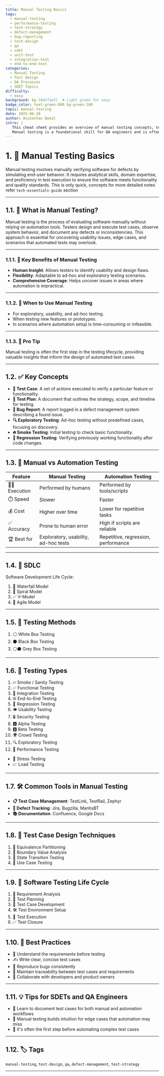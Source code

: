 ```yaml
---
title: Manual Testing Basics
tags:
  - manual-testing
  - performance-testing
  - test-strategy
  - defect-management
  - bug-reporting
  - test-design
  - qa
  - sdet
  - unit-test
  - integration-test
  - end-to-end-test
categories:
  - Manual Testing
  - Test Design
  - QA Processes
  - SDET Topics
difficulty: 
  - easy
background: bg-[#d1fae5]  # Light green for easy
badge_color: text-green-800 bg-green-100
topic: manual-testing
date: 2025-06-28
author: Anikethan Bekal
intro: |
   This cheat sheet provides an overview of manual testing concepts, techniques, and best practices.
   Manual testing is a foundational skill for QA engineers and is often emphasized in interviews to assess understanding of testing methodologies and practices.
---
```


# 1. 📘 Manual Testing Basics

Manual testing involves manually verifying software for defects by simulating end-user behavior. It requires analytical skills, domain expertise, and proficiency in test execution to ensure the software meets functionality and quality standards.
This is only quick, concepts for more detailed notes refer `tech-essentials-guide` section

---

## 1.1. 🧠 What is Manual Testing?

Manual testing is the process of evaluating software manually without relying on automation tools. Testers design and execute test cases, observe system behavior, and document any defects or inconsistencies. This approach is essential for uncovering usability issues, edge cases, and scenarios that automated tests may overlook.

---

### 1.1.1. 🔑 Key Benefits of Manual Testing

- **Human Insight**: Allows testers to identify usability and design flaws.
- **Flexibility**: Adaptable to ad-hoc and exploratory testing scenarios.
- **Comprehensive Coverage**: Helps uncover issues in areas where automation is impractical.

---

### 1.1.2. 🚩 When to Use Manual Testing

- For exploratory, usability, and ad-hoc testing.
- When testing new features or prototypes.
- In scenarios where automation setup is time-consuming or infeasible.

---

### 1.1.3. 📌 Pro Tip

Manual testing is often the first step in the testing lifecycle, providing valuable insights that inform the design of automated test cases.

---

## 1.2. ✅ Key Concepts

- **📝 Test Case**: A set of actions executed to verify a particular feature or functionality.
- **📄 Test Plan**: A document that outlines the strategy, scope, and timeline for testing.
- **🐞 Bug Report**: A report logged in a defect management system describing a found issue.
- **🔍 Exploratory Testing**: Ad-hoc testing without predefined cases, focusing on discovery.
- **🔥 Smoke Testing**: Initial testing to check basic functionality.
- **🔄 Regression Testing**: Verifying previously working functionality after code changes.

---

## 1.3. 🔄 Manual vs Automation Testing

| Feature               | Manual Testing                        | Automation Testing                     |
|-----------------------|----------------------------------------|----------------------------------------|
| 🧑‍💻 Execution         | Performed by humans                    | Performed by tools/scripts             |
| ⏱️ Speed               | Slower                                 | Faster                                 |
| 💰 Cost               | Higher over time                       | Lower for repetitive tasks             |
| ✅ Accuracy            | Prone to human error                   | High if scripts are reliable           |
| 🏆 Best for            | Exploratory, usability, ad-hoc tests   | Repetitive, regression, performance    |

---

## 1.4. 🔄 SDLC

Software Development Life Cycle:
1. 🌊 Waterfall Model
2. 🔄 Spiral Model
3. ✅ V-Model
4. 🚀 Agile Model

---

## 1.5. 🧪 Testing Methods

1. ⚪ White Box Testing
2. ⚫ Black Box Testing
3. ⚪⚫ Grey Box Testing

---

## 1.6. 🧰 Testing Types

1. 🔥 Smoke / Sanity Testing
2. ✅ Functional Testing
3. 🔗 Integration Testing
4. 🌐 End-to-End Testing
5. 🔄 Regression Testing
6. 👁️ Usability Testing
7. 🔒 Security Testing
8. 🅰️ Alpha Testing
9. 🅱️ Beta Testing
10. 🌍 Crowd Testing
11. 🔍 Exploratory Testing
12. 🚀 Performance Testing
   - 💪 Stress Testing
   - 📈 Load Testing

---

## 1.7. 🛠️ Common Tools in Manual Testing

- **📋 Test Case Management**: TestLink, TestRail, Zephyr
- **🐞 Defect Tracking**: Jira, Bugzilla, MantisBT
- **📚 Documentation**: Confluence, Google Docs

---

## 1.8. 🧩 Test Case Design Techniques

1. 🧮 Equivalence Partitioning
2. 📏 Boundary Value Analysis
3. 🔄 State Transition Testing
4. 📖 Use Case Testing

---

## 1.9. 🔄 Software Testing Life Cycle

1. 📜 Requirement Analysis
2. 📝 Test Planning
3. 🧪 Test Case Development
4. 🛠️ Test Environment Setup
5. 🚀 Test Execution
6. ✅ Test Closure

---

## 1.10. 📌 Best Practices

- 🧐 Understand the requirements before testing
- ✍️ Write clear, concise test cases
- 🔁 Reproduce bugs consistently
- 🔗 Maintain traceability between test cases and requirements
- 🤝 Collaborate with developers and product owners

---

## 1.11. 💡 Tips for SDETs and QA Engineers

- 📝 Learn to document test cases for both manual and automation workflows
- 🧠 Manual testing builds intuition for edge cases that automation may miss
- 🚀 It's often the first step before automating complex test cases

---

## 1.12. 🏷 Tags

`manual-testing`, `test-design`, `qa`, `defect-management`, `test-strategy`

---